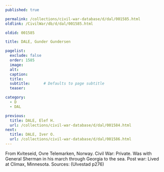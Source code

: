 ```yaml
---
published: true

permalink: /collections/civil-war-database/d/dal/001585.html
oldlink: /CivilWar/db/d/dal/001585.html

oldid: 001585

title: DALE, Gunder Gundersen

pagelist:
  exclude: false
  order: 1585
  image: 
  alt:
  caption:
  title:
  subtitle:      # Defaults to page subtitle
  teaser:

category: 
  - D 
  - DAL

previous:
  title: DALE, Elef H.
  url: /collections/civil-war-database/d/dal/001584.html  
next:
  title: DALE, Iver O.
  url: /collections/civil-war-database/d/dal/001586.html   
---
```

From Kviteseid, Ovre Telemarken, Norway. Civil War: Private. Was with General Sherman in his march through Georgia to the sea. Post war: Lived at Climax, Minnesota. Sources: (Ulvestad p276)